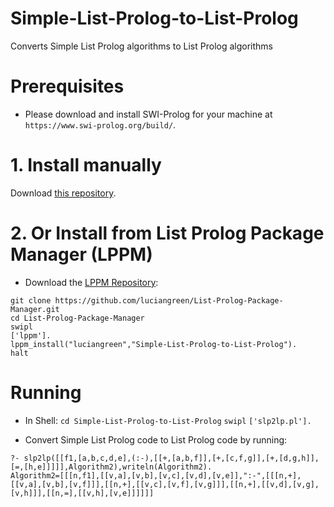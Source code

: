 # Simple-List-Prolog-to-List-Prolog

Converts Simple List Prolog algorithms to List Prolog algorithms

# Prerequisites

* Please download and install SWI-Prolog for your machine at `https://www.swi-prolog.org/build/`.

# 1. Install manually

Download <a href="http://github.com/luciangreen/Simple-List-Prolog-to-List-Prolog/">this repository</a>.

# 2. Or Install from List Prolog Package Manager (LPPM)

* Download the <a href="https://github.com/luciangreen/List-Prolog-Package-Manager">LPPM Repository</a>:

```
git clone https://github.com/luciangreen/List-Prolog-Package-Manager.git
cd List-Prolog-Package-Manager
swipl
['lppm'].
lppm_install("luciangreen","Simple-List-Prolog-to-List-Prolog").
halt
```

# Running

* In Shell:
`cd Simple-List-Prolog-to-List-Prolog`
`swipl`
`['slp2lp.pl'].`

* Convert Simple List Prolog code to List Prolog code by running:
```
?- slp2lp([[f1,[a,b,c,d,e],(:-),[[+,[a,b,f]],[+,[c,f,g]],[+,[d,g,h]],[=,[h,e]]]]],Algorithm2),writeln(Algorithm2).
Algorithm2=[[[n,f1],[[v,a],[v,b],[v,c],[v,d],[v,e]],":-",[[[n,+],[[v,a],[v,b],[v,f]]],[[n,+],[[v,c],[v,f],[v,g]]],[[n,+],[[v,d],[v,g],[v,h]]],[[n,=],[[v,h],[v,e]]]]]]
```
